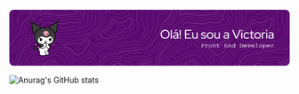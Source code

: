 ![Header](./header.png)


![Anurag's GitHub stats](https://github-readme-stats.vercel.app/api?username=vllyxw&theme=midnight-purple&show_icons=true)


